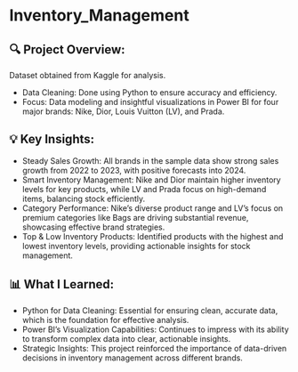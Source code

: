 # Inventory_Management

<h2> 🔍 Project Overview:</h2>
Dataset obtained from Kaggle for analysis.


- Data Cleaning: Done using Python to ensure accuracy and efficiency.
- Focus: Data modeling and insightful visualizations in Power BI for four major brands: Nike, Dior, Louis Vuitton (LV), and Prada.

<h2> 💡 Key Insights:</h2>


- Steady Sales Growth: All brands in the sample data show strong sales growth from 2022 to 2023, with positive forecasts into 2024.
- Smart Inventory Management: Nike and Dior maintain higher inventory levels for key products, while LV and Prada focus on high-demand items, balancing stock efficiently.
- Category Performance: Nike’s diverse product range and LV’s focus on premium categories like Bags are driving substantial revenue, showcasing effective brand strategies.
- Top & Low Inventory Products: Identified products with the highest and lowest inventory levels, providing actionable insights for stock management.

<h2> 📊 What I Learned:</h2>


- Python for Data Cleaning: Essential for ensuring clean, accurate data, which is the foundation for effective analysis.
- Power BI’s Visualization Capabilities: Continues to impress with its ability to transform complex data into clear, actionable insights.
- Strategic Insights: This project reinforced the importance of data-driven decisions in inventory management across different brands.
